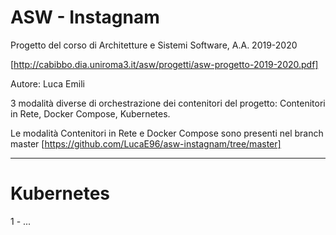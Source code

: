 # ASW - Instagnam
Progetto del corso di Architetture e Sistemi Software, A.A. 2019-2020

[http://cabibbo.dia.uniroma3.it/asw/progetti/asw-progetto-2019-2020.pdf]


Autore: Luca Emili


3 modalità diverse di orchestrazione dei contenitori del progetto: Contenitori in Rete, Docker Compose, Kubernetes.

Le modalità Contenitori in Rete e Docker Compose sono presenti nel branch master [https://github.com/LucaE96/asw-instagnam/tree/master]

-------------------------------------------------------------------------------------------------------------------------------------------------

# Kubernetes

1 - ...